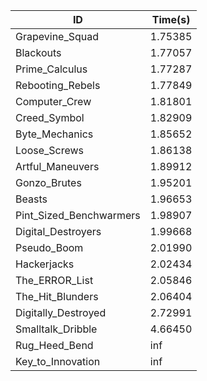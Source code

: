 |ID|Time(s)|
|-|-|
|Grapevine_Squad|1.75385|
|Blackouts|1.77057|
|Prime_Calculus|1.77287|
|Rebooting_Rebels|1.77849|
|Computer_Crew|1.81801|
|Creed_Symbol|1.82909|
|Byte_Mechanics|1.85652|
|Loose_Screws|1.86138|
|Artful_Maneuvers|1.89912|
|Gonzo_Brutes|1.95201|
|Beasts|1.96653|
|Pint_Sized_Benchwarmers|1.98907|
|Digital_Destroyers|1.99668|
|Pseudo_Boom|2.01990|
|Hackerjacks|2.02434|
|The_ERROR_List|2.05846|
|The_Hit_Blunders|2.06404|
|Digitally_Destroyed|2.72991|
|Smalltalk_Dribble|4.66450|
|Rug_Heed_Bend|inf|
|Key_to_Innovation|inf|
